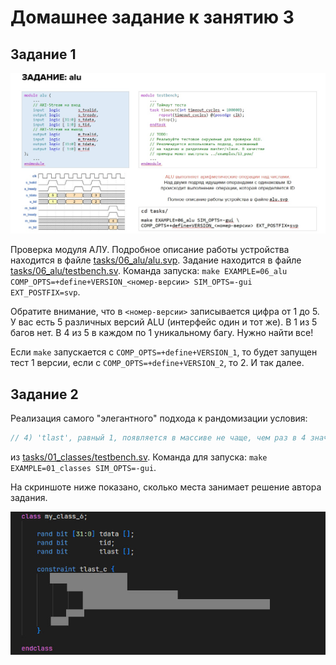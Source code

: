 # Домашнее задание к занятию 3

## Задание 1

![](./pic/task_1.jpg)

Проверка модуля АЛУ. Подробное описание работы устройства находится в файле [tasks/06_alu/alu.svp](https://github.com/serge0699/verif_elective_miet/blob/main/lesson_3/tasks/06_alu/alu.svp). Задание находится в файле [tasks/06_alu/testbench.sv](https://github.com/serge0699/verif_elective_miet/blob/main/lesson_3/tasks/06_alu/testbench.sv). Команда запуска: `make EXAMPLE=06_alu COMP_OPTS=+define+VERSION_<номер-версии> SIM_OPTS=-gui EXT_POSTFIX=svp`.

Обратите внимание, что в `<номер-версии>` записывается цифра от 1 до 5. У вас есть 5 различных версий ALU (интерфейс один и тот же). В 1 из 5 багов нет. В 4 из 5 в каждом по 1 уникальному багу. Нужно найти все!

Если `make` запускается с `COMP_OPTS=+define+VERSION_1`, то будет запущен тест 1 версии, если с `COMP_OPTS=+define+VERSION_2`, то 2. И так далее.

## Задание 2

Реализация самого "элегантного" подхода к рандомизации условия:

```verilog
// 4) 'tlast', равный 1, появляется в массиве не чаще, чем раз в 4 значения
```

из [tasks/01_classes/testbench.sv](https://github.com/serge0699/verif_elective_miet/blob/main/lesson_4/tasks/01_classes/testbench.sv). Команда для запуска: `make EXAMPLE=01_classes SIM_OPTS=-gui`.

На скриншоте ниже показано, сколько места занимает решение автора задания.

![](./pic/task_2.jpg)
